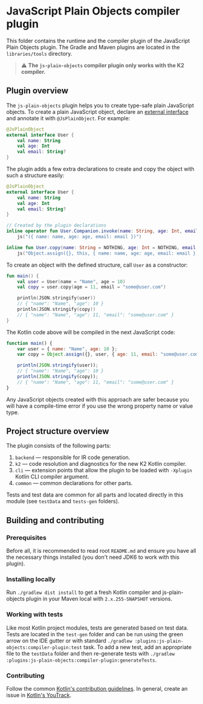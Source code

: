 # JavaScript Plain Objects compiler plugin

This folder contains the runtime and the compiler plugin of the JavaScript Plain Objects plugin.
The Gradle and Maven plugins are located in the `libraries/tools` directory.

> :warning: **The `js-plain-objects` compiler plugin only works with the K2 compiler.**

## Plugin overview

The `js-plain-objects` plugin helps you to create type-safe plain JavaScript objects. To create a plain JavaScript object, declare an [external interface](https://kotlinlang.org/docs/wasm-js-interop.html#external-interfaces) and annotate it with `@JsPlainObject`.
For example:
```kotlin
@JsPlainObject
external interface User {
    val name: String
    val age: Int
    val email: String?
}
```

The plugin adds a few extra declarations to create and copy the object with such a structure easily:
```kotlin
@JsPlainObject
external interface User {
    val name: String
    val age: Int
    val email: String?
}

// Created by the plugin declarations
inline operator fun User.Companion.invoke(name: String, age: Int, email: String? = NOTHING): User =
    js("({ name: name, age: age, email: email })")

inline fun User.copy(name: String = NOTHING, age: Int = NOTHING, email: String? = NOTHING): User =
    js("Object.assign({}, this, { name: name, age: age, email: email })")
```

To create an object with the defined structure, call `User` as a constructor:
```kotlin
fun main() {
    val user = User(name = "Name", age = 10)
    val copy = user.copy(age = 11, email = "some@user.com")

    println(JSON.stringify(user)) 
    // { "name": "Name", "age": 10 }
    println(JSON.stringify(copy)) 
    // { "name": "Name", "age": 11, "email": "some@user.com" }
}
```

The Kotlin code above will be compiled in the next JavaScript code:
```javascript
function main() {
    var user = { name: "Name", age: 10 };
    var copy = Object.assign({}, user, { age: 11, email: "some@user.com" });

    println(JSON.stringify(user));
    // { "name": "Name", "age": 10 }
    println(JSON.stringify(copy));
    // { "name": "Name", "age": 11, "email": "some@user.com" }
}
```

Any JavaScript objects created with this approach are safer because you will have a compile-time error if you use the wrong property name or value type.

## Project structure overview

The plugin consists of the following parts:

1. `backend` — responsible for IR code generation.
2. `k2` — code resolution and diagnostics for the new K2 Kotlin compiler.
3. `cli` — extension points that allow the plugin to be loaded with `-Xplugin` Kotlin CLI compiler argument.
4. `common` — common declarations for other parts.

Tests and test data are common for all parts and located directly in this module (see `testData` and `tests-gen` folders).

## Building and contributing

### Prerequisites

Before all, it is recommended to read root `README.md` and ensure you have all the necessary things installed (you don't need JDK6 to work with this plugin).

### Installing locally

Run `./gradlew dist install` to get a fresh Kotlin compiler and js-plain-objects plugin in your Maven local with `2.x.255-SNAPSHOT` versions.

### Working with tests

Like most Kotlin project modules, tests are generated based on test data.
Tests are located in the `test-gen` folder and can be run using the green arrow on the IDE gutter or with standard
`./gradlew :plugins:js-plain-objects:compiler-plugin:test` task.
To add a new test, add an appropriate file to the `testData` folder and then re-generate tests with `./gradlew :plugins:js-plain-objects:compiler-plugin:generateTests`.

### Contributing

Follow the common [Kotlin's contribution guidelines](../../docs/contributing.md).
In general, create an issue in [Kotlin's YouTrack](https://youtrack.jetbrains.com/issues/KT). 
